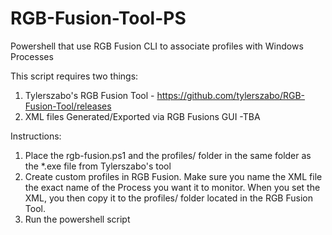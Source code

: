 # RGB-Fusion-Tool-PS
Powershell that use RGB Fusion CLI to associate profiles with Windows Processes

This script requires two things:
1) Tylerszabo's RGB Fusion Tool - https://github.com/tylerszabo/RGB-Fusion-Tool/releases
2) XML files Generated/Exported via RGB Fusions GUI -TBA

Instructions:
1) Place the rgb-fusion.ps1 and the profiles/ folder in the same folder as the *.exe file from Tylerszabo's tool
2) Create custom profiles in RGB Fusion. Make sure you name the XML file the exact name of the Process you want it to monitor. When you set the XML, you then copy it to the profiles/ folder located in the RGB Fusion Tool.
3) Run the powershell script


